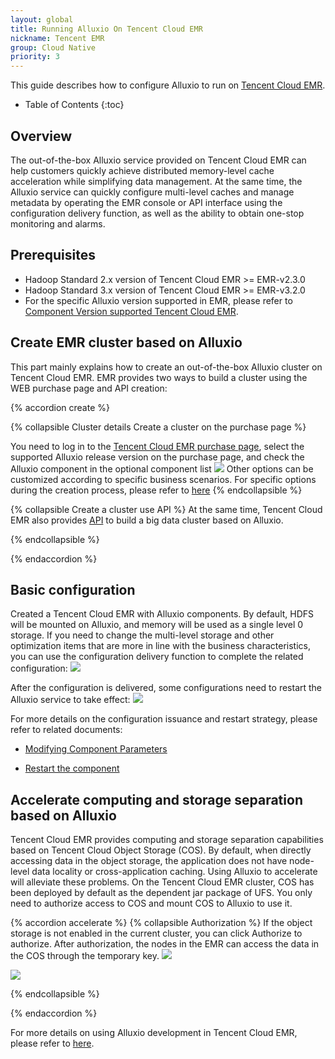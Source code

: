 ```yaml
---
layout: global
title: Running Alluxio On Tencent Cloud EMR
nickname: Tencent EMR
group: Cloud Native
priority: 3
---
```


This guide describes how to configure Alluxio to run on [Tencent Cloud EMR](https://cloud.tencent.com/product/emr).

* Table of Contents
{:toc}

## Overview
The out-of-the-box Alluxio service provided on Tencent Cloud EMR can help customers quickly achieve distributed memory-level cache acceleration while simplifying data management. At the same time, the Alluxio service can quickly configure multi-level caches and manage metadata by operating the EMR console or API interface using the configuration delivery function, as well as the ability to obtain one-stop monitoring and alarms.


## Prerequisites
- Hadoop Standard 2.x version of Tencent Cloud EMR >= EMR-v2.3.0
- Hadoop Standard 3.x version of Tencent Cloud EMR >= EMR-v3.2.0
- For the specific Alluxio version supported in EMR, please refer to [Component Version supported Tencent Cloud EMR](https://intl.cloud.tencent.com/document/product/1026/31095).

## Create EMR cluster based on Alluxio
This part mainly explains how to create an out-of-the-box Alluxio cluster on Tencent Cloud EMR. EMR provides two ways to build a cluster using the WEB purchase page and API creation:

{% accordion create %}

  {% collapsible Cluster details Create a cluster on the purchase page %}

You need to log in to the [Tencent Cloud EMR purchase page](https://buy.cloud.tencent.com/emapreduce/), select the supported Alluxio release version on the purchase page, and check the Alluxio component in the optional component list
  ![](https://application-display-1259353343.cos.ap-hongkong.myqcloud.com/alluxio/alluxio-create.png)
Other options can be customized according to specific business scenarios. For specific options during the creation process, please refer to [here](https://intl.cloud.tencent.com/document/product/1026/31097)
  {% endcollapsible %}
  
  {% collapsible Create a cluster use API %}
At the same time, Tencent Cloud EMR also provides [API](https://intl.cloud.tencent.com/document/product/1026/31045) to build a big data cluster based on Alluxio.

  {% endcollapsible %}

{% endaccordion %}

## Basic configuration
Created a Tencent Cloud EMR with Alluxio components. By default, HDFS will be mounted on Alluxio, and memory will be used as a single level 0 storage. If you need to change the multi-level storage and other optimization items that are more in line with the business characteristics, you can use the configuration delivery function to complete the related configuration:
  ![](https://application-display-1259353343.cos.ap-hongkong.myqcloud.com/alluxio/alluxio-config.png)
  
After the configuration is delivered, some configurations need to restart the Alluxio service to take effect:
  ![](https://application-display-1259353343.cos.ap-hongkong.myqcloud.com/alluxio/alluxio-restart.png)
  
For more details on the configuration issuance and restart strategy, please refer to related documents:

- [Modifying Component Parameters](https://intl.cloud.tencent.com/document/product/1026/31109)

- [Restart the component](https://intl.cloud.tencent.com/document/product/1026/31110)

## Accelerate computing and storage separation based on Alluxio
Tencent Cloud EMR provides computing and storage separation capabilities based on Tencent Cloud Object Storage (COS). By default, when directly accessing data in the object storage, the application does not have node-level data locality or cross-application caching. Using Alluxio to accelerate will alleviate these problems.
On the Tencent Cloud EMR cluster, COS has been deployed by default as the dependent jar package of UFS. You only need to authorize access to COS and mount COS to Alluxio to use it.

{% accordion accelerate %}
  {% collapsible Authorization %}
If the object storage is not enabled in the current cluster, you can click Authorize to authorize. After authorization, the nodes in the EMR can access the data in the COS through the temporary key.
  ![](https://application-display-1259353343.cos.ap-hongkong.myqcloud.com/alluxio/cos-auth.png)
  
  ![](https://application-display-1259353343.cos.ap-hongkong.myqcloud.com/alluxio/auth-confirm.png)

  {% endcollapsible %}
  
{% endaccordion %}

For more details on using Alluxio development in Tencent Cloud EMR, please refer to [here](https://intl.cloud.tencent.com/document/product/1026/31168).
